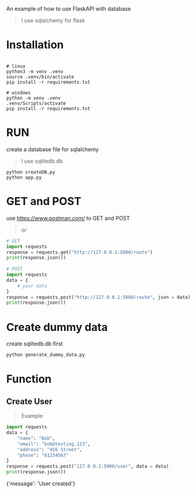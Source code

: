 An example of how to use FlaskAPI with database  
> I use sqlalchemy for flask
# Installation
```
  
# linux  
python3 -m venv .venv
source .venv/bin/activate  
pip install -r requirements.txt  
  
# windows  
python -m venv .venv  
.venv/Scripts/activate
pip install -r requirements.txt  
```
# RUN
create a database file for sqlalchemy  
> I use sqlitedb.db  
```
python createDB.py
python app.py
```

# GET and POST
use <https://www.postman.com/> to GET and POST  
> or  
```python
# GET
import requests  
response = requests.get("http://127.0.0.1:5000/route")  
print(response.json())  
  
# POST
import requests  
data = {
    # your data
}
response = requests.post("http://127.0.0.1:5000/route", json = data)   
print(response.json())  
```
  
# Create dummy data
create sqlitedb.db first
```python
python generate_dummy_data.py
```  
  
# Function
## Create User
> Example  
```python
import requests  
data = {
    "name": "Bob",
    "email": "bob@testing.123",
    "address": "456 Street",
    "phone": "61234567"
}
response = requests.post("127.0.0.1:5000/user", data = data)   
print(response.json())  
```
{'message': 'User created'}

